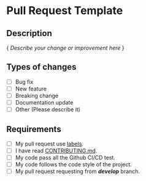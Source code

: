 # Pull Request Template
## Description
{ *Describe your change or improvement here* }

## Types of changes
- [ ] Bug fix
- [ ] New feature
- [ ] Breaking change
- [ ] Documentation update
- [ ] Other (Please describe it)

## Requirements
- [ ] My pull request use [labels](pull-request-label-URL).
- [ ] I have read [CONTRIBUTING.md](CONTRIBUTING.md).
- [ ] My code pass all the Github CI/CD test.
- [ ] My code follows the code style of the project.
- [ ] My pull request requesting from ***develop*** branch.